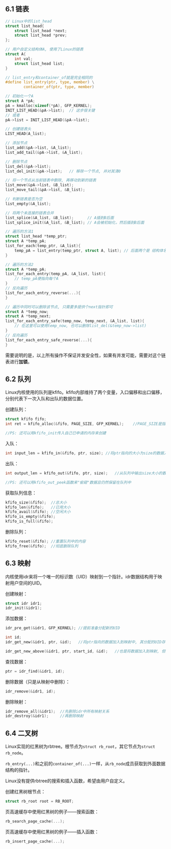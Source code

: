 ## 6.1 链表

```c
// Linux中的list_head
struct list_head{
    struct list_head *next;
    struct list_head *prev;
};

// 用户自定义结构体A, 使用了Linux的链表
struct A{
    int val;
    struct list_head list;
}

// list_entry和container_of就是完全相同的
#define list_entry(ptr, type, member) \
		container_of(ptr, type, member)

// 初始化一个A
struct A *pA;
pA = kmalloc(sizeof(*pA), GFP_KERNEL);
INIT_LIST_HEAD(&pA->list);	// 这步很关键
// 或者
pA->list = INIT_LIST_HEAD(&pA->list);

// 创建链表头
LIST_HEAD(A_list);

// 添加节点
list_add(&pA->list, &A_list);
list_add_tail(&pA->list, &A_list);

// 删除节点
list_del(&pA->list);
list_del_init(&pA->list);	// 移除一个节点, 并对其清0

// 将一个节点从当前链表中删除, 再移动到新的链表
list_move(&pA->list, &B_list);
list_move_tail(&pA->list, &B_list);

// 判断链表是否为空
list_empty(&A_list);

// 将两个未连接的链表合并
list_splice(&A_list, &B_list);		// A插到B后面
list_splice_init(&A_list, &B_list);	// A会被初始化，然后插到B后面

// 遍历的方法1
struct list_head *temp_ptr;
struct A *temp_pA;
list_for_each(temp_ptr, &A_list){
    temp_pA = list_entry(temp_ptr, struct A, list);	// 后面两个是 结构体名 成员变量名
}

// 遍历的方法2
struct A *temp_pA;
list_for_each_entry(temp_pA, &A_list, list){
    // temp_pA便指向每个A
}
// 反向遍历
list_for_each_entry_reverse(...){
}

// 遍历中同时可以删除该节点, 只需要多提供个next指针即可
struct A *temp_now;
struct A *temp_next;
list_for_each_entry_safe(temp_now, temp_next, &A_list, list){
    // 在这里可以使用temp_now, 也可以删除list_del(&temp_now->list)
}
// 反向遍历
list_for_each_entry_safe_reverse(...){	
}
```

需要说明的是，以上所有操作不保证并发安全性，如果有并发可能，需要对这个链表进行**加锁**。



## 6.2 队列

Linux内核使用的队列是kfifo。kfifo内部维持了两个变量，入口偏移和出口偏移，分别代表下一次入队和出队的数据位置。



创建队列：

```c
struct kfifo fifo;
int ret = kfifo_alloc(&fifo, PAGE_SIZE, GFP_KERNEL);	//PAGE_SIZE是指队列的总大小为一个物理页

//PS: 还可以用kfifo_init传入自己已申请的内存来创建
```

入队：

```c
int input_len = kfifo_in(&fifo, ptr, size);	//将ptr指向的大小为size的数据入队, 返回值是成功入队的长度
```

出队：

```c
int output_len = kfifo_out(&fifo, ptr, size);	//从队列中输出size大小的数据到ptr指向的缓冲区

//PS: 还可以用kfifo_out_peek函数来"偷窥"数据且仍然保留在队列中
```

获取队列信息：

```c
kfifo_size(&fifo);	//总大小
kfifo_len(&fifo);	//已用大小
kfifo_avail(&fifo);	//空闲大小
kfifo_is_empty(&fifo);
kfifo_is_full(&fifo);
```

删除队列：

```c
kfifo_reset(&fifo);	//重置队列中的内容
kfifo_free(&fifo);	//彻底删除队列
```



## 6.3 映射

内核使用idr来将一个唯一的标识数（UID）映射到一个指针。idr数据结构用于映射用户空间的UID。

创建映射：

```c
struct idr idr1;
idr_init(&idr1);
```

添加数据：

```c
idr_pre_get(&idr1, GFP_KERNEL);	//提前准备分配新的UID

int id;
idr_get_new(&idr1, ptr, &id);	//将ptr指向的数据加入到映射中, 其分配的UID存储在id中

idr_get_new_above(&idr1, ptr, start_id, &id);	//也是将数据加入到映射, 但要求分配的UID大于等于start_id
```

查找数据：

```c
ptr = idr_find(&idr1, id);
```

删除数据（只是从映射中删除）：

```c
idr_remove(&idr1, id);
```

删除映射：

```c
idr_remove_all(&idr1);	//先删除idr中所有映射关系
idr_destroy(&idr1);		//再删除映射
```



## 6.4 二叉树

Linux实现的红黑树为rbtree。根节点为``struct rb_root``，其它节点为``struct rb_node``。

``rb_entry(...)``和之前的``container_of(...)``一样，从``rb_node``成员获取到外面数据结构的指针。

Linux没有提供rbtree的搜索和插入函数，希望由用户自定义。

创建红黑树根节点：

```c
struct rb_root root = RB_ROOT;
```

页高速缓存中使用红黑树的例子——搜索函数：

```c
rb_search_page_cache(...);
```

页高速缓存中使用红黑树的例子——插入函数：

```c
rb_insert_page_cache(...);
```

